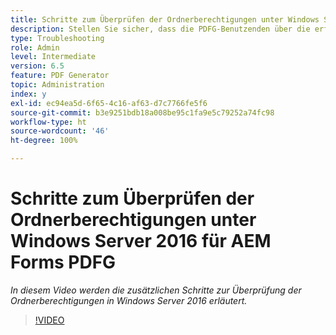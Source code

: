 ```yaml
---
title: Schritte zum Überprüfen der Ordnerberechtigungen unter Windows Server 2016
description: Stellen Sie sicher, dass die PDFG-Benutzenden über die erforderlichen Ordnerberechtigungen unter Windows Server 2016 verfügen
type: Troubleshooting
role: Admin
level: Intermediate
version: 6.5
feature: PDF Generator
topic: Administration
index: y
exl-id: ec94ea5d-6f65-4c16-af63-d7c7766fe5f6
source-git-commit: b3e9251bdb18a008be95c1fa9e5c79252a74fc98
workflow-type: ht
source-wordcount: '46'
ht-degree: 100%

---
```


# Schritte zum Überprüfen der Ordnerberechtigungen unter Windows Server 2016 für AEM Forms PDFG

*In diesem Video werden die zusätzlichen Schritte zur Überprüfung der Ordnerberechtigungen in Windows Server 2016 erläutert.*

>[!VIDEO](https://video.tv.adobe.com/v/335519?quality=12&learn=on)
